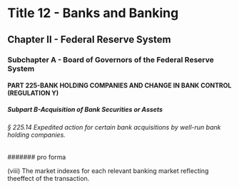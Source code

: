 
# Title 12 - Banks and Banking
## Chapter II - Federal Reserve System
### Subchapter A - Board of Governors of the Federal Reserve System
#### PART 225-BANK HOLDING COMPANIES AND CHANGE IN BANK CONTROL (REGULATION Y)
##### Subpart B-Acquisition of Bank Securities or Assets
###### § 225.14 Expedited action for certain bank acquisitions by well-run bank holding companies.
####### pro forma

(viii) The market indexes for each relevant banking market reflecting theeffect of the transaction.
